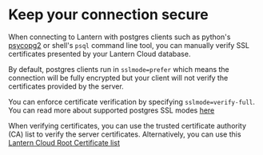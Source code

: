 # Keep your connection secure

When connecting to Lantern with postgres clients such as python's [psycopg2](https://pypi.org/project/psycopg2/) or shell's `psql` command line tool, you can
manually verify SSL certificates presented by your Lantern Cloud database.

By default, postgres clients run in `sslmode=prefer` which means the connection will be fully encrypted but your client will not verify the certificates provided by the server.

You can enforce certificate verification by specifying `sslmode=verify-full`. You can read more about supported postgres SSL modes [here](https://www.postgresql.org/docs/current/libpq-ssl.html)

When verifying certificates, you can use the trusted certificate authority (CA) list to verify the server certificates. Alternatively, you can use
this [Lantern Cloud Root Certificate list](https://storage.googleapis.com/lantern-web/root.crt)

